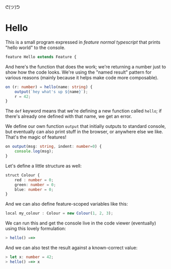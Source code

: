 ᕦ(ツ)ᕤ

# Hello

This is a small program expressed in _feature normal typescript_ that prints "hello world" to the console.

```ts
feature Hello extends Feature {
```

And here's the function that does the work; we're returning a number just to show how the code looks. We're using the "named result" pattern for various reasons (mainly because it helps make code more composable).

```ts
on (r: number) = hello(name: string) {
    output(`hey what's up ${name}`);
    r = 42;
}
```

The `def` keyword means that we're defining a new function called `hello`; if there's already one defined with that name, we get an error.

We define our own function `output` that initially outputs to standard console, but eventually can also print stuff in the browser, or anywhere else we like. That's the magic of features!

```ts
on output(msg: string, indent: number=0) {
    console.log(msg);
}
```

Let's define a little structure as well:

```ts
struct Colour { 
    red : number = 0; 
    green: number = 0; 
    blue: number = 0; 
}
```

And we can also define feature-scoped variables like this:

```ts
local my_colour : Colour = new Colour(1, 2, 3);
```

We can run this and get the console live in the code viewer (eventually) using this lovely formulation:

```ts
> hello() ==> 
```

And we can also test the result against a known-correct value:

```ts
> let x: number = 42;
> hello() ==> x
```